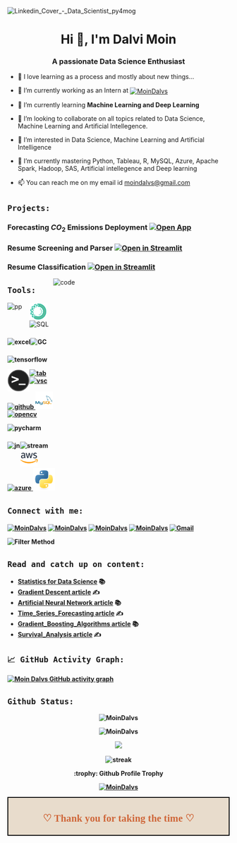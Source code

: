 ![Linkedin_Cover_-_Data_Scientist_py4mog](https://user-images.githubusercontent.com/99672298/186088252-ef41cefc-cda7-49e8-960d-efbd59d3696c.jpg)

<h1 align="center">Hi 👋, I'm Dalvi Moin</h1>
<h3 align="center">A passionate Data Science Enthusiast</h3>

- 🌱 I love learning as a process and mostly about new things...

- 🔭 I’m currently working as an Intern at <a href="https://aivariant.com/" target="blank"><img align="center" src="https://www.aivariant.com/wp-content/uploads/2021/01/ai_logo5_2-1.png" alt="MoinDalvs" height="20" width="60" /></a>

- 🌱 I’m currently learning **Machine Learning and Deep Learning**

- 💞️ I’m looking to collaborate on all topics related to  Data Science, Machine Learning and Artificial Intellegence.

- 👀 I’m interested in Data Science, Machine Learning and Artificial Intelligence

- 🌱 I’m currently mastering Python, Tableau, R, MySQL, Azure, Apache Spark, Hadoop, SAS, Artificial intellegence and Deep learning

- 📫 You can reach me on my email id moindalvs@gmail.com

## `Projects:`
### Forecasting $CO_2$ Emissions Deployment [![Open App](http://static.streamlit.io/badges/streamlit_badge_black_white.svg)](https://moindalvs-co2-emission-forecasting-final-github-backup-vrz2x6.streamlitapp.com/)
### Resume Screening and Parser [![Open in Streamlit](http://static.streamlit.io/badges/streamlit_badge_black_white.svg)](https://moindalvs-resume-upload-containter-resume-classification-kflzeg.streamlitapp.com/)
### Resume Classification [![Open in Streamlit](http://static.streamlit.io/badges/streamlit_badge_black_white.svg)](https://moindalvs-resume-classification-trail-resume-szy81n.streamlitapp.com/)

<img align="right" alt="code"  height="400" width="400" src = "https://user-images.githubusercontent.com/94888819/179503858-d2f6d197-7a3f-495b-888c-5a60679bed94.gif"> 

## `Tools:`
<img align="left" src="https://user-images.githubusercontent.com/94888819/179538709-781ca826-4b36-42e7-aeda-ad6b07e719ea.png" alt="pp" width="50" height="50" /> </a>
<img align="left" alt="Anaconda" height="40" src="https://raw.githubusercontent.com/habc0d3r/images-repo/master/icons8-anaconda.svg" />
<img align="left" alt="SQL" height="40" src="https://raw.githubusercontent.com/habc0d3r/0th-project/master/icons8-sql-96.png" /> <b>
<img align="left" alt="excel" height="40" src="https://d3j0t7vrtr92dk.cloudfront.net/stembakuniversity/1616519913_png-clipart-microsoft-excel-computer-icons-microsoft-template-angle-removebg-preview.png" />
<img src="https://user-images.githubusercontent.com/94888819/179532814-fa9beb8f-0fd6-4160-8d47-650af59c58a1.png" alt="GC" width="40" height="40"/> </a> 
<img src="https://www.vectorlogo.zone/logos/tensorflow/tensorflow-icon.svg" alt="tensorflow" width="40" height="40"/> </a> <a href="https://unity.com/" target="_blank" rel="noreferrer"> </p> 
<img src="https://user-images.githubusercontent.com/94888819/179531328-610ccc8c-11cc-40cf-82dc-5902d473b7e1.png" alt="tab" width="40" height="40"/> </a> 
<img align="left" alt="teminal" height="50" 
src="https://raw.githubusercontent.com/github/explore/80688e429a7d4ef2fca1e82350fe8e3517d3494d/topics/terminal/terminal.png" /> </a> <a
href="https://code.visualstudio.com" target="_blank" rel="noreferrer"> <img src="https://user-images.githubusercontent.com/94888819/179420219-9ce785fd-b1eb-4caa-aebd-086c088d05f2.png" alt="vsc" width="60" height="40"/> </a> <a 
href="https://github.com" target="_blank" rel="noreferrer"> <img src="https://raw.githubusercontent.com/habc0d3r/0th-project/master/icons8-github.svg" alt="github" width="50" height="50"/> </a> 
<a href="https://www.mysql.com/" target="_blank" rel="noreferrer"> <img src="https://raw.githubusercontent.com/devicons/devicon/master/icons/mysql/mysql-original-wordmark.svg" alt="mysql" width="40" height="40"/> </a> <a href="https://opencv.org/" target="_blank" rel="noreferrer"> <img src="https://www.vectorlogo.zone/logos/opencv/opencv-icon.svg" alt="opencv" width="40" height="40"/> </a> </p>
<img align="left" alt="pycharm" height="40" src="https://user-images.githubusercontent.com/94888819/179536543-d438fb65-8501-475d-9f8b-5bbc18bab86a.png" />
<img align="left" alt="jn" height="50" src="https://user-images.githubusercontent.com/94888819/179537708-2241ab23-8c86-40c6-8fa9-f3979be75ade.png" /> 
<img src="https://user-images.githubusercontent.com/94888819/179422108-0108ecc4-96d4-4a9f-93d2-f4f2ea98688e.png" alt="stream" width="40" height="50"/> </a> <a href="https://aws.amazon.com" target="_blank" rel="noreferrer"> <img src="https://raw.githubusercontent.com/devicons/devicon/master/icons/amazonwebservices/amazonwebservices-original-wordmark.svg" alt="aws" width="40" height="40"/> </a> <a href="https://azure.microsoft.com/en-in/" target="_blank" rel="noreferrer"> <img src="https://www.vectorlogo.zone/logos/microsoft_azure/microsoft_azure-icon.svg" alt="azure" width="40" height="40"/> </a> <a
href="https://www.python.org" target="_blank" rel="noreferrer"> <img src="https://raw.githubusercontent.com/devicons/devicon/master/icons/python/python-original.svg" alt="python" width="50" height="50"/> </a> </p>

## `Connect with me:`
<p align="left">
<a href="https://www.linkedin.com/in/moin-dalvi-277b0214a" target="blank"><img align="center" src="https://img.icons8.com/color/344/linkedin-circled--v1.png" alt="MoinDalvs" height="50" width="50" /></a>
<a href="https://www.kaggle.com/moindalvi" target="blank"><img align="center" src="https://img.icons8.com/external-tal-revivo-color-tal-revivo/344/external-kaggle-an-online-community-of-data-scientists-and-machine-learners-owned-by-google-logo-color-tal-revivo.png" alt="MoinDalvs" height="40" width="40" /></a>
<a href="https://www.youtube.com/channel/UCN7xdRsVxEaaH5H0f3eNNmg" target="blank"><img align="center" src="https://img.icons8.com/color/344/youtube-play.png" alt="MoinDalvs" height="50" width="50" /></a>
<a href="https://twitter.com/DalvsHubot" target="blank"><img align="center" src="https://img.icons8.com/fluency/344/twitter.png" alt="MoinDalvs" height="40" width="40" /></a>
<a href="mailto:moindalvs@gmail.com" target="blank"><img align="center" src="https://raw.githubusercontent.com/BEPb/BEPb/master/assets/gmail.svg" alt="Gmail" height="40" width="40" /></a>
</p>

![Filter Method](https://static.wixstatic.com/media/3e99b9_f53a1cab95ae4dfd938a1bf6a1a62f49~mv2.gif)

## `Read and catch up on content:`
- [Statistics for Data Science](https://github.com/MoinDalvs/Learn_stats_for-Data_science/blob/main/README.md) :books:
- [Gradient Descent article](https://github.com/MoinDalvs/Gradient_Descent_For_beginners/blob/main/README.md) ✍️
- [Artificial Neural Network article](https://github.com/MoinDalvs/Neural_Networks_From_Scratch/blob/main/README.md) :books:
- [Time_Series_Forecasting article](https://github.com/MoinDalvs/Time_Series_Forecasting_From_Scratch/blob/main/README.md) ✍️
- [Gradient_Boosting_Algorithms article](https://github.com/MoinDalvs/Gradient_Boosting_Algorithms_From_Scratch/blob/main/README.md) :books:
- [Survival_Analysis article](https://github.com/MoinDalvs/Survival_Analysis_From_Scratch/blob/main/README.md) ✍️

## `📈 GitHub Activity Graph:`
[![Moin Dalvs GitHub activity graph](https://activity-graph.herokuapp.com/graph?username=MoinDalvs&&theme=react-dark)](https://github.com/MoinDalvs)

## `Github Status:` 
<p align="center"> <img src="https://komarev.com/ghpvc/?username=MoinDalvs&label=Profile%20views&color=0e75b6&style=circle" alt="MoinDalvs" width="16%" /> </p>
<p align="center"> <img height="200em" src="https://github-readme-stats.vercel.app/api/top-langs/?username=MoinDalvs&theme=tokyonight&hide=css,tcl,html&hide_border=false&border_color=808080&bg_color=242424" alt="MoinDalvs" />
</p>
<p align='center'> <img width="50%" src="https://github-readme-stats.vercel.app/api?username=MoinDalvs&show_icons=true&theme=tokyonight"/> </p>
<p align='center'> <img src="http://github-readme-streak-stats.herokuapp.com?user=MoinDalvs&theme=neon-palenight" width="50%"  alt="streak"> </p>
<div align="center">
<summary>:trophy: Github Profile Trophy</summary>
</div>
<p align="center"> <a href="https://github.com/ryo-ma/github-profile-trophy"><img src="https://github-profile-trophy.vercel.app/?username=MoinDalvs&show_icons=true&theme=discord" alt="MoinDalvs" />
</a> </p>

<div style="align:center;
            display:fill;
            border-radius: false;
            border-style: solid;
            border-color:#000000;
            border-style: false;
            border-width: 2px;
            color:#CF673A;
            font-size:15px;
            font-family: Georgia;
            background-color:#E8DCCC;
            text-align:center;
            letter-spacing:0.1px;
            padding: 0.1em;">

**<h2>♡ Thank you for taking the time ♡**




